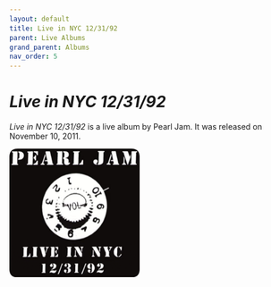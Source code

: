 ```yaml
---
layout: default
title: Live in NYC 12/31/92
parent: Live Albums
grand_parent: Albums
nav_order: 5
---
```


# *Live in NYC 12/31/92*

*Live in NYC 12/31/92* is a live album by Pearl Jam. It was released on November 10, 2011.

<img src="/assets/album-images/live/123192-cover.png" alt="
Live in NYC 12/31/92 album cover" width="233" height="230"> 
